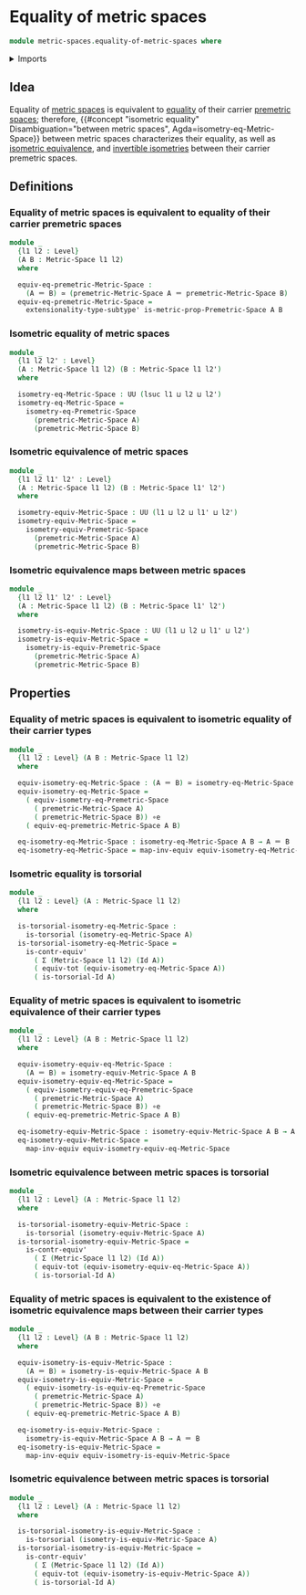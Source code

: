 # Equality of metric spaces

```agda
module metric-spaces.equality-of-metric-spaces where
```

<details><summary>Imports</summary>

```agda
open import foundation.contractible-types
open import foundation.dependent-pair-types
open import foundation.equivalences
open import foundation.function-types
open import foundation.functoriality-dependent-pair-types
open import foundation.identity-types
open import foundation.propositions
open import foundation.subtypes
open import foundation.torsorial-type-families
open import foundation.universe-levels

open import metric-spaces.equality-of-premetric-spaces
open import metric-spaces.invertible-isometries-premetric-spaces
open import metric-spaces.isometric-equivalences-premetric-spaces
open import metric-spaces.metric-spaces
open import metric-spaces.premetric-spaces
```

</details>

## Idea

Equality of [metric spaces](metric-spaces.metric-spaces.md) is equivalent to
[equality](metric-spaces.equality-of-premetric-spaces.md) of their carrier
[premetric spaces](metric-spaces.premetric-spaces.md); therefore,
{{#concept "isometric equality" Disambiguation="between metric spaces", Agda=isometry-eq-Metric-Space}}
between metric spaces characterizes their equality, as well as
[isometric equivalence](metric-spaces.isometric-equivalences-premetric-spaces.md),
and
[invertible isometries](metric-spaces.invertible-isometries-premetric-spaces.md)
between their carrier premetric spaces.

## Definitions

### Equality of metric spaces is equivalent to equality of their carrier premetric spaces

```agda
module _
  {l1 l2 : Level}
  (A B : Metric-Space l1 l2)
  where

  equiv-eq-premetric-Metric-Space :
    (A ＝ B) ≃ (premetric-Metric-Space A ＝ premetric-Metric-Space B)
  equiv-eq-premetric-Metric-Space =
    extensionality-type-subtype' is-metric-prop-Premetric-Space A B
```

### Isometric equality of metric spaces

```agda
module _
  {l1 l2 l2' : Level}
  (A : Metric-Space l1 l2) (B : Metric-Space l1 l2')
  where

  isometry-eq-Metric-Space : UU (lsuc l1 ⊔ l2 ⊔ l2')
  isometry-eq-Metric-Space =
    isometry-eq-Premetric-Space
      (premetric-Metric-Space A)
      (premetric-Metric-Space B)
```

### Isometric equivalence of metric spaces

```agda
module _
  {l1 l2 l1' l2' : Level}
  (A : Metric-Space l1 l2) (B : Metric-Space l1' l2')
  where

  isometry-equiv-Metric-Space : UU (l1 ⊔ l2 ⊔ l1' ⊔ l2')
  isometry-equiv-Metric-Space =
    isometry-equiv-Premetric-Space
      (premetric-Metric-Space A)
      (premetric-Metric-Space B)
```

### Isometric equivalence maps between metric spaces

```agda
module _
  {l1 l2 l1' l2' : Level}
  (A : Metric-Space l1 l2) (B : Metric-Space l1' l2')
  where

  isometry-is-equiv-Metric-Space : UU (l1 ⊔ l2 ⊔ l1' ⊔ l2')
  isometry-is-equiv-Metric-Space =
    isometry-is-equiv-Premetric-Space
      (premetric-Metric-Space A)
      (premetric-Metric-Space B)
```

## Properties

### Equality of metric spaces is equivalent to isometric equality of their carrier types

```agda
module _
  {l1 l2 : Level} (A B : Metric-Space l1 l2)
  where

  equiv-isometry-eq-Metric-Space : (A ＝ B) ≃ isometry-eq-Metric-Space A B
  equiv-isometry-eq-Metric-Space =
    ( equiv-isometry-eq-Premetric-Space
      ( premetric-Metric-Space A)
      ( premetric-Metric-Space B)) ∘e
    ( equiv-eq-premetric-Metric-Space A B)

  eq-isometry-eq-Metric-Space : isometry-eq-Metric-Space A B → A ＝ B
  eq-isometry-eq-Metric-Space = map-inv-equiv equiv-isometry-eq-Metric-Space
```

### Isometric equality is torsorial

```agda
module _
  {l1 l2 : Level} (A : Metric-Space l1 l2)
  where

  is-torsorial-isometry-eq-Metric-Space :
    is-torsorial (isometry-eq-Metric-Space A)
  is-torsorial-isometry-eq-Metric-Space =
    is-contr-equiv'
      ( Σ (Metric-Space l1 l2) (Id A))
      ( equiv-tot (equiv-isometry-eq-Metric-Space A))
      ( is-torsorial-Id A)
```

### Equality of metric spaces is equivalent to isometric equivalence of their carrier types

```agda
module _
  {l1 l2 : Level} (A B : Metric-Space l1 l2)
  where

  equiv-isometry-equiv-eq-Metric-Space :
    (A ＝ B) ≃ isometry-equiv-Metric-Space A B
  equiv-isometry-equiv-eq-Metric-Space =
    ( equiv-isometry-equiv-eq-Premetric-Space
      ( premetric-Metric-Space A)
      ( premetric-Metric-Space B)) ∘e
    ( equiv-eq-premetric-Metric-Space A B)

  eq-isometry-equiv-Metric-Space : isometry-equiv-Metric-Space A B → A ＝ B
  eq-isometry-equiv-Metric-Space =
    map-inv-equiv equiv-isometry-equiv-eq-Metric-Space
```

### Isometric equivalence between metric spaces is torsorial

```agda
module _
  {l1 l2 : Level} (A : Metric-Space l1 l2)
  where

  is-torsorial-isometry-equiv-Metric-Space :
    is-torsorial (isometry-equiv-Metric-Space A)
  is-torsorial-isometry-equiv-Metric-Space =
    is-contr-equiv'
      ( Σ (Metric-Space l1 l2) (Id A))
      ( equiv-tot (equiv-isometry-equiv-eq-Metric-Space A))
      ( is-torsorial-Id A)
```

### Equality of metric spaces is equivalent to the existence of isometric equivalence maps between their carrier types

```agda
module _
  {l1 l2 : Level} (A B : Metric-Space l1 l2)
  where

  equiv-isometry-is-equiv-Metric-Space :
    (A ＝ B) ≃ isometry-is-equiv-Metric-Space A B
  equiv-isometry-is-equiv-Metric-Space =
    ( equiv-isometry-is-equiv-eq-Premetric-Space
      ( premetric-Metric-Space A)
      ( premetric-Metric-Space B)) ∘e
    ( equiv-eq-premetric-Metric-Space A B)

  eq-isometry-is-equiv-Metric-Space :
    isometry-is-equiv-Metric-Space A B → A ＝ B
  eq-isometry-is-equiv-Metric-Space =
    map-inv-equiv equiv-isometry-is-equiv-Metric-Space
```

### Isometric equivalence between metric spaces is torsorial

```agda
module _
  {l1 l2 : Level} (A : Metric-Space l1 l2)
  where

  is-torsorial-isometry-is-equiv-Metric-Space :
    is-torsorial (isometry-is-equiv-Metric-Space A)
  is-torsorial-isometry-is-equiv-Metric-Space =
    is-contr-equiv'
      ( Σ (Metric-Space l1 l2) (Id A))
      ( equiv-tot (equiv-isometry-is-equiv-Metric-Space A))
      ( is-torsorial-Id A)
```

